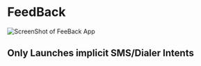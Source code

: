 # FeedBack
![ScreenShot of FeeBack App](https://i.imgur.com/4Ht3Squ.png)

## Only Launches implicit SMS/Dialer Intents
